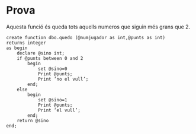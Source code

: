 # Prova

Aquesta funció és queda tots aquells numeros que siguin més grans que 2.

```
create function dbo.quedo (@numjugador as int,@punts as int)
returns integer
as begin
	declare @sino int;
	if @punts between 0 and 2
		begin
			set @sino=0
			Print @punts;
			Print ‘no el vull’;
		end;
	else 
		begin
			set @sino=1
			Print @punts;
			Print ‘el vull’;
		end;
	return @sino
end;
```
